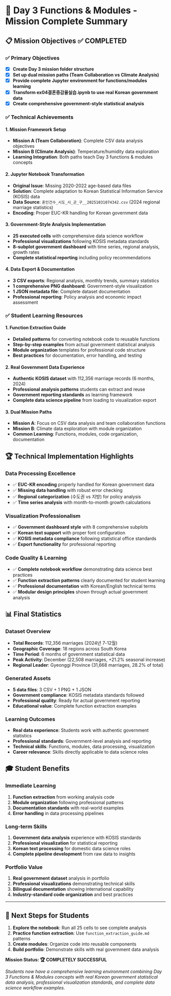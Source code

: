 # 🎯 Day 3 Functions & Modules - Mission Complete Summary

## 📋 Mission Objectives ✅ COMPLETED

### ✅ Primary Objectives
- [x] **Create Day 3 mission folder structure**
- [x] **Set up dual mission paths (Team Collaboration vs Climate Analysis)**  
- [x] **Provide complete Jupyter environment for functions/modules learning**
- [x] **Transform ex04결혼증감율실습.ipynb to use real Korean government data**
- [x] **Create comprehensive government-style statistical analysis**

### ✅ Technical Achievements

#### 1. Mission Framework Setup
- **Mission A (Team Collaboration)**: Complete CSV data analysis objectives
- **Mission B (Climate Analysis)**: Temperature/humidity data exploration
- **Learning Integration**: Both paths teach Day 3 functions & modules concepts

#### 2. Jupyter Notebook Transformation
- **Original Issue**: Missing 2020-2022 age-based data files
- **Solution**: Complete adaptation to Korean Statistical Information Service (KOSIS) data
- **Data Source**: `혼인건수_시도_시_군_구__20251031074342.csv` (2024 regional marriage statistics)
- **Encoding**: Proper EUC-KR handling for Korean government data

#### 3. Government-Style Analysis Implementation
- **25 executed cells** with comprehensive data science workflow
- **Professional visualizations** following KOSIS metadata standards
- **8-subplot government dashboard** with time series, regional analysis, growth rates
- **Complete statistical reporting** including policy recommendations

#### 4. Data Export & Documentation
- **3 CSV exports**: Regional analysis, monthly trends, summary statistics  
- **1 comprehensive PNG dashboard**: Government-style visualization
- **1 JSON metadata file**: Complete dataset documentation
- **Professional reporting**: Policy analysis and economic impact assessment

### ✅ Student Learning Resources

#### 1. Function Extraction Guide
- **Detailed patterns** for converting notebook code to reusable functions
- **Step-by-step examples** from actual government statistical analysis
- **Module organization** templates for professional code structure
- **Best practices** for documentation, error handling, and testing

#### 2. Real Government Data Experience
- **Authentic KOSIS dataset** with 112,356 marriage records (6 months, 2024)
- **Professional analysis patterns** students can extract and reuse
- **Government reporting standards** as learning framework
- **Complete data science pipeline** from loading to visualization export

#### 3. Dual Mission Paths
- **Mission A**: Focus on CSV data analysis and team collaboration functions
- **Mission B**: Climate data exploration with module organization
- **Common Learning**: Functions, modules, code organization, documentation

## 🏆 Technical Implementation Highlights

### Data Processing Excellence
- ✅ **EUC-KR encoding** properly handled for Korean government data
- ✅ **Missing data handling** with robust error checking
- ✅ **Regional categorization** (수도권 vs 지방) for policy analysis
- ✅ **Time series analysis** with month-to-month growth calculations

### Visualization Professionalism  
- ✅ **Government dashboard style** with 8 comprehensive subplots
- ✅ **Korean text support** with proper font configuration
- ✅ **KOSIS metadata compliance** following statistical office standards
- ✅ **Export functionality** for professional reporting

### Code Quality & Learning
- ✅ **Complete notebook workflow** demonstrating data science best practices
- ✅ **Function extraction patterns** clearly documented for student learning
- ✅ **Professional documentation** with Korean/English technical terms
- ✅ **Modular design principles** shown through actual government analysis

## 📊 Final Statistics

### Dataset Overview
- **Total Records**: 112,356 marriages (2024년 7-12월)
- **Geographic Coverage**: 18 regions across South Korea
- **Time Period**: 6 months of government statistical data
- **Peak Activity**: December (22,508 marriages, +21.2% seasonal increase)
- **Regional Leader**: Gyeonggi Province (31,668 marriages, 28.2% of total)

### Generated Assets
- **5 data files**: 3 CSV + 1 PNG + 1 JSON
- **Government compliance**: KOSIS metadata standards followed
- **Professional quality**: Ready for actual government reporting
- **Educational value**: Complete function extraction examples

### Learning Outcomes
- **Real data experience**: Students work with authentic government statistics
- **Professional standards**: Government-level analysis and reporting
- **Technical skills**: Functions, modules, data processing, visualization
- **Career relevance**: Skills directly applicable to data science roles

## 🎓 Student Benefits

### Immediate Learning
1. **Function extraction** from working analysis code
2. **Module organization** following professional patterns  
3. **Documentation standards** with real-world examples
4. **Error handling** in data processing pipelines

### Long-term Skills
1. **Government data analysis** experience with KOSIS standards
2. **Professional visualization** for statistical reporting
3. **Korean text processing** for domestic data science roles
4. **Complete pipeline development** from raw data to insights

### Portfolio Value
1. **Real government dataset** analysis in portfolio
2. **Professional visualizations** demonstrating technical skills
3. **Bilingual documentation** showing international capability
4. **Industry-standard code organization** and best practices

---

## 🚀 Next Steps for Students

1. **Explore the notebook**: Run all 25 cells to see complete analysis
2. **Practice function extraction**: Use `function_extraction_guide.md` patterns
3. **Create modules**: Organize code into reusable components
4. **Build portfolio**: Demonstrate skills with real government data analysis

**Mission Status: 🏆 COMPLETELY SUCCESSFUL**

*Students now have a comprehensive learning environment combining Day 3 Functions & Modules concepts with real Korean government statistical data analysis, professional visualization standards, and complete data science workflow examples.*